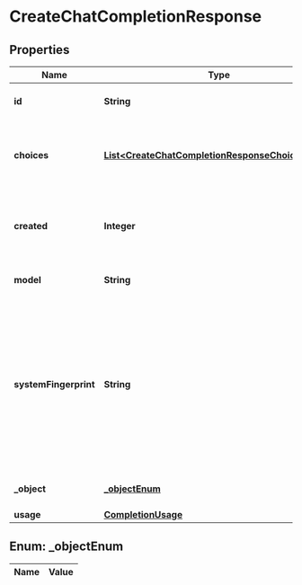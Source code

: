 

# CreateChatCompletionResponse

## Properties

Name | Type | Description | Notes
------------ | ------------- | ------------- | -------------
**id** | **String** | A unique identifier for the chat completion. | 
**choices** | [**List&lt;CreateChatCompletionResponseChoicesInner&gt;**](CreateChatCompletionResponseChoicesInner.md) | A list of chat completion choices. Can be more than one if &#x60;n&#x60; is greater than 1. | 
**created** | **Integer** | The Unix timestamp (in seconds) of when the chat completion was created. | 
**model** | **String** | The model used for the chat completion. | 
**systemFingerprint** | **String** | This fingerprint represents the backend configuration that the model runs with.  Can be used in conjunction with the &#x60;seed&#x60; request parameter to understand when backend changes have been made that might impact determinism.  |  [optional]
**_object** | [**_objectEnum**](#_objectEnum) | The object type, which is always &#x60;chat.completion&#x60;. | 
**usage** | [**CompletionUsage**](CompletionUsage.md) |  |  [optional]


## Enum: _objectEnum

Name | Value
---- | -----




